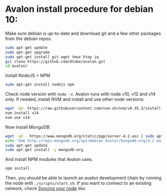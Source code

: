 # Avalon install procedure for debian 10:

Make sure debian is up-to-date and download git and a few other packages from the debian repos.
```bash
sudo apt-get update
sudo apt-get upgrade
sudo apt-get install git wget tmux htop jq
git clone https://github.com/dtube/avalon.git
cd avalon/
```

Install NodeJS + NPM
```bash
sudo apt-get install nodejs npm
```

Check node version with `node -v`. Avalon runs with node v10, v12 and v14 only. If needed, install NVM and install and use other node versions:
```bash
wget -qO- https://raw.githubusercontent.com/nvm-sh/nvm/v0.35.3/install.sh | bash
nvm install v14
nvm use v14
```

Now install MongoDB:
```bash
wget -qO - https://www.mongodb.org/static/pgp/server-4.2.asc | sudo apt-key add -
echo "deb http://repo.mongodb.org/apt/debian buster/mongodb-org/4.2 main" | sudo tee /etc/apt/sources.list.d/mongodb-org-4.2.list
sudo apt-get update
sudo apt-get install -y mongodb-org
```

And install NPM modules that Avalon uses.
```bash
npm install
```

Then, you should be able to launch an avalon development chain by running the node with `./scripts/start.sh`. If you want to connect to an existing network, check [Syncing your node](./syncing-your-node.md) doc
